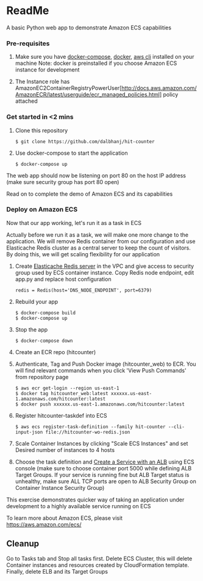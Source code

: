 # ReadMe

A basic Python web app to demonstrate Amazon ECS capabilities

### Pre-requisites
1. Make sure you have [docker-compose](https://docs.docker.com/compose/install/), [docker](https://docs.docker.com/engine/installation/), [aws cli](http://docs.aws.amazon.com/cli/latest/userguide/installing.html) installed on your machine
Note: docker is preinstalled if you choose Amazon ECS instance for development

2. The Instance role has AmazonEC2ContainerRegistryPowerUser[http://docs.aws.amazon.com/AmazonECR/latest/userguide/ecr_managed_policies.html] policy attached

### Get started in <2 mins

1. Clone this repository
    ```
    $ git clone https://github.com/dalbhanj/hit-counter
    ```
2. Use docker-compose to start the application
    ```
    $ docker-compose up
    ```
The web app should now be listening on port 80 on the host IP address (make sure security group has port 80 open)

Read on to complete the demo of Amazon ECS and its capabilities 

### Deploy on Amazon ECS

Now that our app working, let's run it as a task in ECS

Actually before we run it as a task, we will make one more change to the application. We will remove Redis container from our configuration and use Elasticache Redis cluster as a central server to keep the count of visitors. By doing this, we will get scaling flexibility for our application

1. Create [Elasticache Redis server](http://docs.aws.amazon.com/AmazonElastiCache/latest/UserGuide/AmazonVPC.html) in the VPC and give access to security group used by ECS container instance. Copy Redis node endpoint, edit app.py and replace host configuration  
    ```
    redis = Redis(host='DNS_NODE_ENDPOINT', port=6379)
    ```

2. Rebuild your app
    ```
    $ docker-compose build
    $ docker-compose up
    ```
3. Stop the app
    ```
    $ docker-compose down
    ```

4. Create an ECR repo (hitcounter)

5. Authenticate, Tag and Push Docker image (hitcounter_web) to ECR. You will find relevant commands when you click 'View Push Commands' from repository page
    ```
    $ aws ecr get-login --region us-east-1
    $ docker tag hitcounter_web:latest xxxxxx.us-east-1.amazonaws.com/hitcounter:latest
    $ docker push xxxxxx.us-east-1.amazonaws.com/hitcounter:latest
    ```

6. Register hitcounter-taskdef into ECS
    ```
    $ aws ecs register-task-definition --family hit-counter --cli-input-json file://hitcounter-wo-redis.json 
    ```
7. Scale Container Instances by clicking "Scale ECS Instances" and set Desired number of instances to 4 hosts

8. Choose the task definition and [Create a Service with an ALB](http://docs.aws.amazon.com/AmazonECS/latest/developerguide/create-service.html) using ECS console (make sure to choose container port 5000 while defining ALB Target Groups. If your service is running fine but ALB Target status is unhealthy, make sure ALL TCP ports are open to ALB Security Group on Container Instance Security Group)

This exercise demonstrates quicker way of taking an application under development to a highly available service running on ECS 

To learn more about Amazon ECS, please visit https://aws.amazon.com/ecs/

## Cleanup
Go to Tasks tab and Stop all tasks first. Delete ECS Cluster, this will delete Container instances and resources created by CloudFormation template. Finally, delete ELB and its Target Groups




